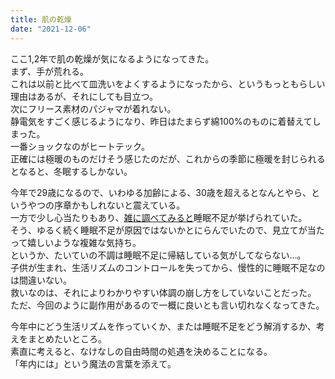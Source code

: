 ```yaml
---
title: 肌の乾燥
date: "2021-12-06"
---
```


ここ1,2年で肌の乾燥が気になるようになってきた。</br>
まず、手が荒れる。</br>
これは以前と比べて皿洗いをよくするようになったから、というもっともらしい理由はあるが、それにしても目立つ。</br>
次にフリース素材のパジャマが着れない。</br>
静電気をすごく感じるようになり、昨日はたまらず綿100%のものに着替えてしまった。</br>
一番ショックなのがヒートテック。</br>
正確には極暖のものだけそう感じたのだが、これからの季節に極暖を封じられるとなると、冬眠するしかない。</br>

今年で29歳になるので、いわゆる加齢による、30歳を超えるとなんとやら、というやつの序章かもしれないと震えている。</br>
一方で少し心当たりもあり、[雑に調べてみると](https://www.kenei-pharm.com/general/learn/dry-skin/5845/)睡眠不足が挙げられていた。</br>
そう、ゆるく続く睡眠不足が原因ではないかとにらんでいたので、見立てが当たって嬉しいような複雑な気持ち。</br>
というか、たいていの不調は睡眠不足に帰結している気がしてならない…。</br>
子供が生まれ、生活リズムのコントロールを失ってから、慢性的に睡眠不足なのは間違いない。</br>
救いなのは、それによりわかりやすい体調の崩し方をしていないことだった。</br>
ただ、今回のように副作用があるので一概に良いとも言い切れなくなってきた。</br>

今年中にどう生活リズムを作っていくか、または睡眠不足をどう解消するか、考えをまとめたいところ。</br>
素直に考えると、なけなしの自由時間の処遇を決めることになる。</br>
「年内には」という魔法の言葉を添えて。</br>
